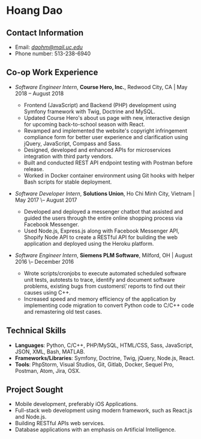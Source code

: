 # Hoang Dao

## Contact Information
* Email: *daohm@mail.uc.edu*
* Phone number: 513-238-6940

## Co-op Work Experience
* *Software Engineer Intern*, **Course Hero, Inc\.**, Redwood City, CA | May 2018 – August 2018
   * Frontend (JavaScript) and Backend (PHP) development using Symfony framework with Twig, Doctrine and MySQL\.
   * Updated Course Hero\'s about us page with new, interactive design for upcoming back\-to\-school season with React\.
   * Revamped and implemented the website's copyright infringement compliance form for better user experience and
clarification using jQuery, JavaScript, Compass and Sass\.
   * Designed, developed and enhanced APIs for microservices integration with third party vendors\.
   * Built and conducted REST API endpoint testing with Postman before release\.
   * Worked in Docker container environment using Git hooks with helper Bash scripts for stable deployment\.

* *Software Developer Intern*, **Solutions Union**, Ho Chi Minh City, Vietnam | May 2017 \– August 2017
   * Developed and deployed a messenger chatbot that assisted and guided the users through the entire online
shopping process via Facebook Messenger\.
   * Used Node\.js, Express\.js along with Facebook Messenger API, Shopify Node API to create a RESTful API for building the web application and deployed using the Heroku platform\.

* *Software Engineer Intern*, **Siemens PLM Software**, Milford, OH | August 2016 \– December 2016
   * Wrote scripts/cronjobs to execute automated scheduled software unit tests, autotests to trace, identify and
document software problems, existing bugs from customers\’ reports to find out their causes using C++\.
   * Increased speed and memory efficiency of the application by implementing code migration to convert Python
code to C/C++ code and remastering old test cases\.

## Technical Skills
* **Languages**: Python, C/C\+\+, PHP/MySQL, HTML/CSS, Sass, JavaScript, JSON, XML, Bash, MATLAB\.
* **Frameworks/Libraries**: Symfony, Doctrine, Twig, jQuery, Node.js, React\.
* **Tools**: PhpStorm, Visual Studios, Git, Gitlab, Docker, Sequel Pro, Postman, Atom, Jira, OSX\.

## Project Sought
* Mobile development, preferably iOS Applications\.
* Full\-stack web development using modern framework, such as React\.js and Node\.js\.
* Building RESTful APIs web services\.
* Database applications with an emphasis on Artificial Intelligence\.
